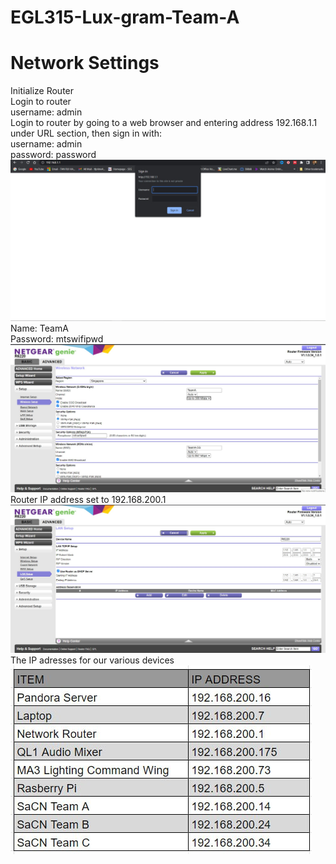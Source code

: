 # EGL315-Lux-gram-Team-A

# Network Settings

Initialize Router</br>
Login to router
</br>
username: admin
</br>
Login to router by going to a web browser and entering address 192.168.1.1 under URL section, then sign in with:\
username: admin\
password: password
![Alt text](<../imgs/Router login.jpg>)
Name: TeamA
</br>
Password: mtswifipwd
![Alt text](<../imgs/Router wireless setup.jpg>)
Router IP address set to 192.168.200.1
![Alt text](<../imgs/Router LAN setup.jpg>)
The IP adresses for our various devices
![Alt text](<../imgs/Network Table.jpg>)